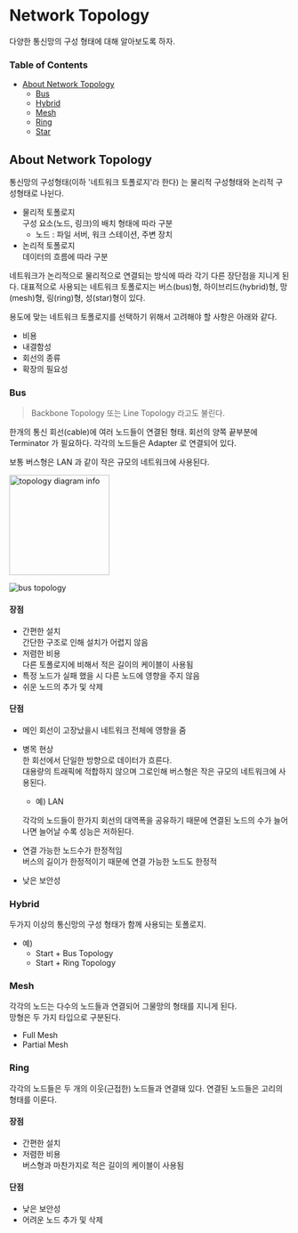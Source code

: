 # Network Topology

다양한 통신망의 구성 형태에 대해 알아보도록 하자.

### Table of Contents
* [About Network Topology](#about-network-topology)
  * [Bus](#bus)
  * [Hybrid](#hybrid)
  * [Mesh](#mesh)
  * [Ring](#ring)
  * [Star](#star)

## About Network Topology

통신망의 구성형태(이하 '네트워크 토폴로지'라 한다) 는 물리적 구성형태와 논리적 구성형태로 나뉜다.  
- 물리적 토폴로지  
  구성 요소(노드, 링크)의 배치 형태에 따라 구분  
  - 노드 : 파일 서버, 워크 스테이션, 주변 장치
- 논리적 토폴로지  
  데이터의 흐름에 따라 구분

네트워크가 논리적으로 물리적으로 연결되는 방식에 따라 각기 다른 장단점을 지니게 된다. 대표적으로 사용되는 네트워크 토폴로지는 버스(bus)형, 하이브리드(hybrid)형, 망(mesh)형, 링(ring)형, 성(star)형이 있다.  

용도에 맞는 네트워크 토폴로지를 선택하기 위해서 고려해야 할 사항은 아래와 같다.  
- 비용  
- 내결함성
- 회선의 종류  
- 확장의 필요성


### Bus
> Backbone Topology 또는 Line Topology 라고도 불린다.  

한개의 통신 회선(cable)에 여러 노드들이 연결된 형태. 회선의 양쪽 끝부분에 Terminator 가 필요하다. 각각의 노드들은 Adapter 로 연결되어 있다.

보통 버스형은 LAN 과 같이 작은 규모의 네트워크에 사용된다.

<img src="https://user-images.githubusercontent.com/48475824/118780328-e4682d00-b8c6-11eb-8d1b-6240cffcbce3.png" alt="topology diagram info" title="topology diagram info" width="180" />

![bus topology](https://user-images.githubusercontent.com/48475824/118779638-35c3ec80-b8c6-11eb-9ff0-7e1f46e49e2f.gif)


#### 장점
- 간편한 설치  
  간단한 구조로 인해 설치가 어렵지 않음
- 저렴한 비용  
  다른 토폴로지에 비해서 적은 길이의 케이블이 사용됨
- 특정 노드가 실패 했을 시 다른 노드에 영향을 주지 않음
- 쉬운 노드의 추가 및 삭제

#### 단점
- 메인 회선이 고장났을시 네트워크 전체에 영향을 줌
- 병목 현상  
  한 회선에서 단일한 방향으로 데이터가 흐른다.  
  대용량의 트래픽에 적합하지 않으며 그로인해 버스형은 작은 규모의 네트워크에 사용된다.  
  - 예) LAN  

  각각의 노드들이 한가지 회선의 대역폭을 공유하기 때문에 연결된 노드의 수가 늘어나면 늘어날 수록 성능은 저하된다.
- 연결 가능한 노드수가 한정적임  
  버스의 길이가 한정적이기 때문에 연결 가능한 노드도 한정적
- 낮은 보안성  


### Hybrid  
두가지 이상의 통신망의 구성 형태가 함께 사용되는 토폴로지.  
- 예)  
  - Start + Bus Topology
  - Start + Ring Topology

### Mesh
각각의 노드는 다수의 노드들과 연결되어 그물망의 형태를 지니게 된다.  
망형은 두 가지 타입으로 구분된다.  
- Full Mesh
- Partial Mesh

### Ring
각각의 노드들은 두 개의 이웃(근접한) 노드들과 연결돼 있다. 연결된 노드들은 고리의 형태를 이룬다.  

#### 장점
- 간편한 설치  
- 저렴한 비용  
  버스형과 마찬가지로 적은 길이의 케이블이 사용됨


#### 단점
- 낮은 보안성  
- 어려운 노드 추가 및 삭제


